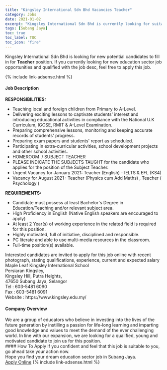 ```yaml
---
title: "Kingsley International Sdn Bhd Vacancies Teacher" 
category: Jobs 
date: 2021-01-02 
excerpt: "Kingsley International Sdn Bhd is currently looking for suitable person to fill in the Teacher which positioned at Subang Jaya" 
tags: [Subang Jaya] 
toc: true 
toc_label: TOC 
toc_icon: "fire" 
--- 
```


<p>Kingsley International Sdn Bhd is looking for new potential candidates to fill in for <b>Teacher</b> position. If you currently looking for new education sector job opportunities and qualified with the job desc, feel free to apply this job.
</p>{% include link-adsense.html %} 
 <div><div><div><h4>Job Description</h4></div></div><div><div><span><div><div><strong>RESPONSIBILITIES:</strong></div><ul><li>Teaching local and foreign children from Primary to A-Level.</li><li>Delivering exciting lessons to captivate students' interest and introducing educational activities in compliance with the National U.K Curriculum, IGCSE, RMIT &amp; A-Level Examination.</li><li>Preparing comprehensive lessons, monitoring and keeping accurate records of students' progress.</li><li>Preparing exam papers and students' report as scheduled.</li><li>Participating in extra-curricular activities, school development projects and other school activities.&#160;</li><li>HOMEROOM&#160; / SUBJECT TEACHER</li><li>PLEASE INDICATE THE SUBJECTS TAUGHT for the candidate who applies for the position of the Subject Teacher.</li><li>Urgent Vacancy for January 2021: Teacher (English) - IELTS &amp; EFL (KS4)</li><li>Vacancy for August 2021 : Teacher (Physics cum Add Maths) , Teacher ( Psychology )</li></ul><div><strong>REQUIREMENTS:&#160;</strong></div><ul><li>Candidate must possess at least Bachelor's Degree in Education/Teaching and/or relevant subject area.</li><li>High Proficiency in English (Native English speakers are encouraged to apply)&#160;</li><li>At least 2 Year(s) of working experience in the related field is required for this position.</li><li>Highly motivated, full of initiative, disciplined and responsible.&#160;</li><li>PC literate and able to use multi-media resources in the classroom.&#160;</li><li>Full-time position(s) available.</li></ul><div>Interested candidates are invited to apply for this job online with recent photograph, stating qualifications, experience, current and expected salary</div><div>Maple Leaf Kingsley International School</div><div>Persiaran Kingsley,</div><div>Kingsley Hill, Putra Heights,</div><div>47650 Subang Jaya, Selangor&#160;</div><div>Tel : 603-5481 6090</div><div>Fax : 603-5481 6091</div><div>Website : https://www.kingsley.edu.my/</div></div></span></div></div></div> 
<div><div><div><h4>Company Overview</h4></div></div><div><div><span><div><div>
<div>
		We are a group of educators who believe in investing into the lives of the future generation by instilling a passion for life-long learning and imparting good knowledge and values to meet the&#160;demand of the ever challenging world. In line with our expansion, we are looking for a qualified, young and motivated candidate to join us for this position.</div>
</div></div></span></div></div></div> 
#### How To Apply 
If you confident and feel that this job is suitable to you, go ahead take your action now. <br/> 
Hope you find your dream education sector job in Subang Jaya. <br/> 
<a href="https://www.jobstreet.com.my/en/job/teacher-4436003?jobId=jobstreet-my-job-4436003&sectionRank=3&token=0~d0cd161c-a858-43d0-9af1-c6a23b5dfcf6&fr=SRP%20View%20In%20New%20Ta" class="btn btn--info" target="_blank" rel="nofollow noopenner">Apply Online</a> 
{% include link-adsense.html %} 